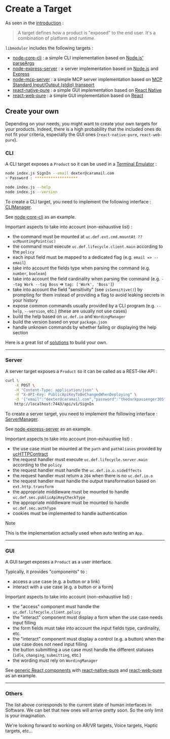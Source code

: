 # Create a Target

As seen in the [introduction](../Introduction.md) :

> A target defines how a product is "exposed" to the end user. It's a combination of platform and runtime.

`libmodulor` includes the following targets :

- [node-core-cli](../../dist/esm/target/node-core-cli/NodeCoreCLIManager.js) : a simple CLI implementation based on [Node.js' parseArgs](https://nodejs.org/api/util.html#utilparseargsconfig)
- [node-express-server](../../dist/esm/target/node-express-server/NodeExpressServerManager.js) : a server implementation based on [Node.js](https://nodejs.org) and [Express](https://expressjs.com)
- [node-mcp-server](../../dist/esm/target/node-mcp-server/NodeLocalStdioMCPServerManager.js) : a simple MCP server implementation based on [MCP Standard Input/Output (stdio) transport](https://modelcontextprotocol.io/docs/concepts/transports#standard-input-output-stdio)
- [react-native-pure](../../dist/esm/target/react-native-pure/UCForm.js) : a simple GUI implementation based on [React Native](https://reactnative.dev)
- [react-web-pure](../../dist/esm/target/react-web-pure/UCForm.js) : a simple GUI implementation based on [React](https://react.dev)

## Create your own

Depending on your needs, you might want to create your own targets for your products. Indeed, there is a high probability that the included ones do not fit your criteria, especially the GUI ones (`react-native-pure`, `react-web-pure`).

### CLI

A CLI target exposes a `Product` so it can be used in a [Terminal Emulator](https://en.wikipedia.org/wiki/List_of_terminal_emulators) :

```sh
node index.js SignIn --email dexter@caramail.com
> Password : *******************

node index.js --help
node index.js --version
```

To create a CLI target, you need to implement the following interface : [CLIManager](../../dist/esm/target/lib/cli/CLIManager.d.ts).

See [node-core-cli](../../dist/esm/target/node-core-cli/NodeCoreCLIManager.js) as an example.

Important aspects to take into account (non-exhaustive list) :

- the command must be mounted at `uc.def.ext.cmd.mountAt ?? ucMountingPoint(uc)`
- the command must execute `uc.def.lifecycle.client.main` according to the `policy`
- each input field must be mapped to a dedicated flag (e.g. `email => --email`)
- take into account the fields type when parsing the command (e.g. `number`, `boolean`)
- take into account the field cardinality when parsing the command (e.g. `--tag Work --tag Boss` => `tag: ['Work', 'Boss']`)
- take into account the field "sensitivity" (see `isSensitive()`) by prompting for them instead of providing a flag to avoid leaking secrets in your history
- expose common commands usually provided by a CLI program (e.g. `--help`, `--version`, etc.) (these are usually not use cases)
- build the help based on `uc.def.io` and `WordingManager`
- build the version based on your `package.json`
- handle unknown commands by whether failing or displaying the help section

Here is a great list of [solutions](https://bloomberg.github.io/stricli/docs/getting-started/alternatives) to build your own.

---

### Server

A server target exposes a `Product` so it can be called as a REST-like API :

```sh
curl \
    -X POST \
    -H "Content-Type: application/json" \
    -H "X-API-Key: PublicApiKeyToBeChangedWhenDeploying" \
    -d '{"email":"dexter@caramail.com","password":"thedarkpassenger305"}' \
    http://localhost:7443/api/v1/SignIn
```

To create a server target, you need to implement the following interface : [ServerManager](../../dist/esm/target/lib/server/ServerManager.d.ts).

See [node-express-server](../../dist/esm/target/node-express-server/NodeExpressServerManager.js) as an example.

Important aspects to take into account (non-exhaustive list) :

- the use case must be mounted at the `path` and `pathAliases` provided by [ucHTTPContract](../../dist/esm/uc/utils/ucHTTPContract.js)
- the request handler must execute `uc.def.lifecycle.server.main` according to the `policy`
- the request handler must handle the `uc.def.io.o.sideEffects`
- the request handler must return a `204` when there is no `uc.def.io.o`
- the request handler must handle the output transformation based on `ext.http.transform`
- the appropriate middleware must be mounted to handle `uc.def.sec.publicApiKeyCheckType`
- the appropriate middleware must be mounted to handle `uc.def.sec.authType`
- cookies must be implemented to handle authentication

> [!NOTE]
> This is the implementation actually used when auto testing an `App`.

---

### GUI

A GUI target exposes a `Product` as a user interface.

Typically, it provides "components" to :

- access a use case (e.g. a button or a link)
- interact with a use case (e.g. a button or a form)

Important aspects to take into account (non-exhaustive list) :

- the "access" component must handle the `uc.def.lifecycle.client.policy`
- the "interact" component must display a form when the use case needs input filling
- the form fields must take into account the input fields type, cardinality, etc.
- the "interact" component must display a control (e.g. a button) when the use case does not need input filling
- the button submitting a use case must handle the different statuses (`idle`, `changing`, `submitting`, etc.)
- the wording must rely on `WordingManager`

See [generic React components](../../dist/esm/target/lib/react) with [react-native-pure](../../dist/esm/target/react-native-pure/UCForm.js) and [react-web-pure](../../dist/esm/target/react-web-pure/UCForm.js) as an example.

---

### Others

The list above corresponds to the current state of human interfaces in Software. We can bet that new ones will arrive pretty soon. So the only limit is your imagination.

We're looking forward to working on AR/VR targets, Voice targets, Haptic targets, etc...
